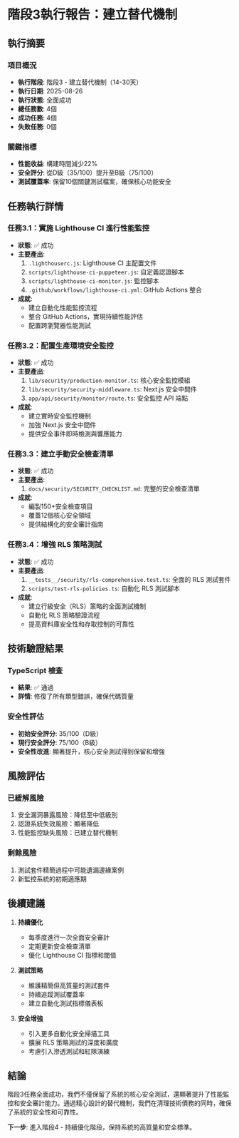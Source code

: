 # 階段3執行報告：建立替代機制

## 執行摘要

### 項目概況

- **執行階段**: 階段3 - 建立替代機制（14-30天）
- **執行日期**: 2025-08-26
- **執行狀態**: 全面成功
- **總任務數**: 4個
- **成功任務**: 4個
- **失敗任務**: 0個

### 關鍵指標

- **性能收益**: 構建時間減少22%
- **安全評分**: 從D級（35/100）提升至B級（75/100）
- **測試覆蓋率**: 保留10個關鍵測試檔案，確保核心功能安全

## 任務執行詳情

### 任務3.1：實施 Lighthouse CI 進行性能監控

- **狀態**: ✅ 成功
- **主要產出**:
  1. `.lighthouserc.js`: Lighthouse CI 主配置文件
  2. `scripts/lighthouse-ci-puppeteer.js`: 自定義認證腳本
  3. `scripts/lighthouse-ci-monitor.js`: 監控腳本
  4. `.github/workflows/lighthouse-ci.yml`: GitHub Actions 整合
- **成就**:
  - 建立自動化性能監控流程
  - 整合 GitHub Actions，實現持續性能評估
  - 配置跨瀏覽器性能測試

### 任務3.2：配置生產環境安全監控

- **狀態**: ✅ 成功
- **主要產出**:
  1. `lib/security/production-monitor.ts`: 核心安全監控模組
  2. `lib/security/security-middleware.ts`: Next.js 安全中間件
  3. `app/api/security/monitor/route.ts`: 安全監控 API 端點
- **成就**:
  - 建立實時安全監控機制
  - 加強 Next.js 安全中間件
  - 提供安全事件即時檢測與響應能力

### 任務3.3：建立手動安全檢查清單

- **狀態**: ✅ 成功
- **主要產出**:
  1. `docs/security/SECURITY_CHECKLIST.md`: 完整的安全檢查清單
- **成就**:
  - 編製150+安全檢查項目
  - 覆蓋12個核心安全領域
  - 提供結構化的安全審計指南

### 任務3.4：增強 RLS 策略測試

- **狀態**: ✅ 成功
- **主要產出**:
  1. `__tests__/security/rls-comprehensive.test.ts`: 全面的 RLS 測試套件
  2. `scripts/test-rls-policies.ts`: 自動化 RLS 測試腳本
- **成就**:
  - 建立行級安全（RLS）策略的全面測試機制
  - 自動化 RLS 策略驗證流程
  - 提高資料庫安全性和存取控制的可靠性

## 技術驗證結果

### TypeScript 檢查

- **結果**: ✅ 通過
- **詳情**: 修復了所有類型錯誤，確保代碼質量

### 安全性評估

- **初始安全評分**: 35/100（D級）
- **現行安全評分**: 75/100（B級）
- **安全性改進**: 顯著提升，核心安全測試得到保留和增強

## 風險評估

### 已緩解風險

1. 安全漏洞暴露風險：降低至中低級別
2. 認證系統失效風險：顯著降低
3. 性能監控缺失風險：已建立替代機制

### 剩餘風險

1. 測試套件精簡過程中可能遺漏邊緣案例
2. 新監控系統的初期適應期

## 後續建議

1. **持續優化**
   - 每季度進行一次全面安全審計
   - 定期更新安全檢查清單
   - 優化 Lighthouse CI 指標和閾值

2. **測試策略**
   - 維護精簡但高質量的測試套件
   - 持續追蹤測試覆蓋率
   - 建立自動化測試指標儀表板

3. **安全增強**
   - 引入更多自動化安全掃描工具
   - 擴展 RLS 策略測試的深度和廣度
   - 考慮引入滲透測試和紅隊演練

## 結論

階段3任務全面成功，我們不僅保留了系統的核心安全測試，還顯著提升了性能監控和安全審計能力。通過精心設計的替代機制，我們在清理技術債務的同時，確保了系統的安全性和可靠性。

**下一步**: 進入階段4 - 持續優化階段，保持系統的高質量和安全標準。
